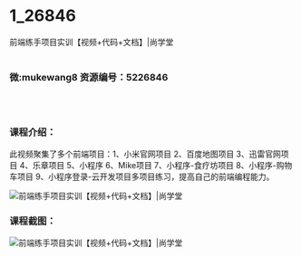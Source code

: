 # 1_26846
前端练手项目实训【视频+代码+文档】|尚学堂
<br/></br>
<h3>微:mukewang8 资源编号：5226846</h3>
<br/></br>
<h3>课程介绍：</h3>
<p>此视频聚集了多个<a title="查看与 前端 相关的文章" target="_blank">前端</a>项目：1、小米官网项目 2、百度地图项目 3、迅雷官网项目 4、乐章项目 5、小程序 6、Mike项目 7、小程序-食疗坊项目 8、小程序-购物车项目 9、小程序登录-云开发项目多项目练习，提高自己的<a title="查看与 前端 相关的文章" target="_blank">前端</a>编程能力。</p>
<p><img src="https://www.ko996.com/wp-content/uploads/img/2022/10/1-17-300x187.png" alt="前端练手项目实训【视频+代码+文档】|尚学堂"></p>
<div class="info-desc">
<h3>课程截图：</h3>
<p><img src="https://www.ko996.com/wp-content/uploads/img/2022/10/2-16.png" alt="前端练手项目实训【视频+代码+文档】|尚学堂"></p>


			
</div>
